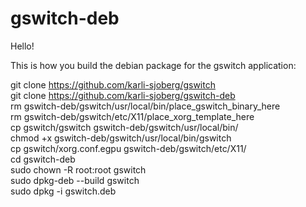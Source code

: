 # gswitch-deb

Hello!

This is how you build the debian package for the gswitch application:

git clone https://github.com/karli-sjoberg/gswitch</br>
git clone https://github.com/karli-sjoberg/gswitch-deb</br>
rm gswitch-deb/gswitch/usr/local/bin/place_gswitch_binary_here</br>
rm gswitch-deb/gswitch/etc/X11/place_xorg_template_here</br>
cp gswitch/gswitch gswitch-deb/gswitch/usr/local/bin/</br>
chmod +x gswitch-deb/gswitch/usr/local/bin/gswitch</br>
cp gswitch/xorg.conf.egpu gswitch-deb/gswitch/etc/X11/</br>
cd gswitch-deb</br>
sudo chown -R root:root gswitch</br>
sudo dpkg-deb --build gswitch</br>
sudo dpkg -i gswitch.deb

